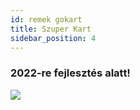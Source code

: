```yaml
---
id: remek gokart
title: Szuper Kart
sidebar_position: 4
---
```


### 2022-re fejlesztés alatt!

![](/img/niftykart_v01.png)
